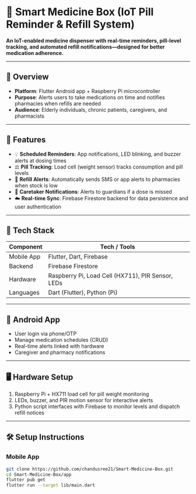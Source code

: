 # 🧠 Smart Medicine Box (IoT Pill Reminder & Refill System)

**An IoT-enabled medicine dispenser with real-time reminders, pill-level tracking, and automated refill notifications—designed for better medication adherence.**

---

## 🚀 Overview

- **Platform**: Flutter Android app + Raspberry Pi microcontroller  
- **Purpose**: Alerts users to take medications on time and notifies pharmacies when refills are needed  
- **Audience**: Elderly individuals, chronic patients, caregivers, and pharmacists

---

## 🌟 Features

- 💡 **Scheduled Reminders**: App notifications, LED blinking, and buzzer alerts at dosing times  
- ⚖️ **Pill Tracking**: Load cell (weight sensor) tracks consumption and pill levels  
- 📲 **Refill Alerts**: Automatically sends SMS or app alerts to pharmacies when stock is low  
- 👥 **Caretaker Notifications**: Alerts to guardians if a dose is missed  
- ☁️ **Real-time Sync**: Firebase Firestore backend for data persistence and user authentication  

---

## 🧰 Tech Stack

| Component         | Tech / Tools                    |
|------------------|----------------------------------|
| Mobile App       | Flutter, Dart, Firebase         |
| Backend          | Firebase Firestore              |
| Hardware         | Raspberry Pi, Load Cell (HX711), PIR Sensor, LEDs |
| Languages        | Dart (Flutter), Python (Pi)     |

---

## 📱 Android App

- User login via phone/OTP  
- Manage medication schedules (CRUD)  
- Real-time alerts linked with hardware  
- Caregiver and pharmacy notifications

---

## 🖥️ Hardware Setup

1. Raspberry Pi + HX711 load cell for pill weight monitoring  
2. LEDs, buzzer, and PIR motion sensor for interactive alerts  
3. Python script interfaces with Firebase to monitor levels and dispatch refill notices  

---

## 🛠️ Setup Instructions

### Mobile App

```bash
git clone https://github.com/chandusree21/Smart-Medicine-Box.git
cd Smart-Medicine-Box/app
flutter pub get
flutter run --target lib/main.dart

